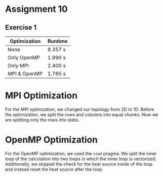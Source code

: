 # Assignment 10

## Exercise 1

| Optimization | Runtime |
|--------------|---------|
| None         | 8.357 s |
| Only OpenMP  | 1.990 s |
| Only MPI     | 2.400 s |
| MPI & OpenMP | 1.765 s |

# MPI Optimization

For the MPI optimization, we changed our topology from 2D to 1D. Before the optimization, we split the rows and columns into equal chunks. Now we are splitting only the rows into slabs.

# OpenMP Optimization

For the OpenMP optimization, we used the `simd` pragma. We split the inner loop of the calculation into two loops in which the inner loop is vectorized. Additionally, we skipped the check for the heat source inside of the loop and instead reset the heat source after the loop.
